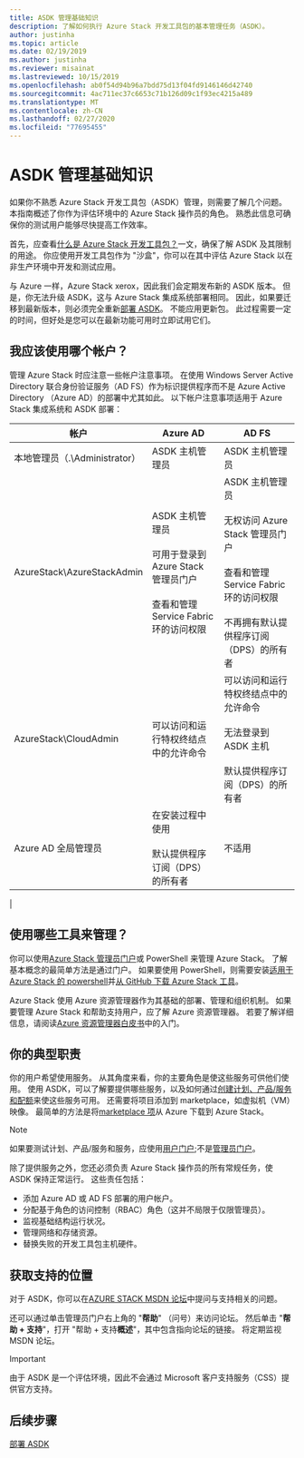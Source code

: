 ```yaml
---
title: ASDK 管理基础知识
description: 了解如何执行 Azure Stack 开发工具包的基本管理任务（ASDK）。
author: justinha
ms.topic: article
ms.date: 02/19/2019
ms.author: justinha
ms.reviewer: misainat
ms.lastreviewed: 10/15/2019
ms.openlocfilehash: ab0f54d94b96a7bdd75d13f04fd9146146d42740
ms.sourcegitcommit: 4ac711ec37c6653c71b126d09c1f93ec4215a489
ms.translationtype: MT
ms.contentlocale: zh-CN
ms.lasthandoff: 02/27/2020
ms.locfileid: "77695455"
---
```

# <a name="asdk-admin-basics"></a>ASDK 管理基础知识
如果你不熟悉 Azure Stack 开发工具包（ASDK）管理，则需要了解几个问题。 本指南概述了你作为评估环境中的 Azure Stack 操作员的角色。 熟悉此信息可确保你的测试用户能够尽快提高工作效率。

首先，应查看[什么是 Azure Stack 开发工具包？](asdk-what-is.md)一文，确保了解 ASDK 及其限制的用途。 你应使用开发工具包作为 "沙盒"，你可以在其中评估 Azure Stack 以在非生产环境中开发和测试应用。 

与 Azure 一样，Azure Stack xerox，因此我们会定期发布新的 ASDK 版本。 但是，你无法升级 ASDK，这与 Azure Stack 集成系统部署相同。 因此，如果要迁移到最新版本，则必须完全重新[部署 ASDK](asdk-redeploy.md)。 不能应用更新包。 此过程需要一定的时间，但好处是您可以在最新功能可用时立即试用它们。 

## <a name="what-account-should-i-use"></a>我应该使用哪个帐户？
管理 Azure Stack 时应注意一些帐户注意事项。 在使用 Windows Server Active Directory 联合身份验证服务（AD FS）作为标识提供程序而不是 Azure Active Directory （Azure AD）的部署中尤其如此。 以下帐户注意事项适用于 Azure Stack 集成系统和 ASDK 部署：

|帐户|Azure AD|AD FS|
|-----|-----|-----|
|本地管理员（.\Administrator）|ASDK 主机管理员|ASDK 主机管理员|
|AzureStack\AzureStackAdmin|ASDK 主机管理员<br><br>可用于登录到 Azure Stack 管理员门户<br><br>查看和管理 Service Fabric 环的访问权限|ASDK 主机管理员<br><br>无权访问 Azure Stack 管理员门户<br><br>查看和管理 Service Fabric 环的访问权限<br><br>不再拥有默认提供程序订阅（DPS）的所有者|
|AzureStack\CloudAdmin|可以访问和运行特权终结点中的允许命令|可以访问和运行特权终结点中的允许命令<br><br>无法登录到 ASDK 主机<br><br>默认提供程序订阅（DPS）的所有者|
|Azure AD 全局管理员|在安装过程中使用<br><br>默认提供程序订阅（DPS）的所有者|不适用|
|

## <a name="what-tools-do-i-use-to-manage"></a>使用哪些工具来管理？
你可以使用[Azure Stack 管理员门户](https://adminportal.local.azurestack.external)或 PowerShell 来管理 Azure Stack。 了解基本概念的最简单方法是通过门户。 如果要使用 PowerShell，则需要安装[适用于 Azure Stack 的 powershell](asdk-post-deploy.md#install-azure-stack-powershell)并[从 GitHub 下载 Azure Stack 工具](asdk-post-deploy.md#download-the-azure-stack-tools)。

Azure Stack 使用 Azure 资源管理器作为其基础的部署、管理和组织机制。 如果要管理 Azure Stack 和帮助支持用户，应了解 Azure 资源管理器。 若要了解详细信息，请阅读[Azure 资源管理器白皮书](https://download.microsoft.com/download/E/A/4/EA4017B5-F2ED-449A-897E-BD92E42479CE/Getting_Started_With_Azure_Resource_Manager_white_paper_EN_US.pdf)中的入门。

## <a name="your-typical-responsibilities"></a>你的典型职责
你的用户希望使用服务。 从其角度来看，你的主要角色是使这些服务可供他们使用。 使用 ASDK，可以了解要提供哪些服务，以及如何通过[创建计划、产品/服务和配额](../operator/azure-stack-tutorial-tenant-vm.md)来使这些服务可用。 还需要将项目添加到 marketplace，如虚拟机（VM）映像。 最简单的方法是将[marketplace 项](../operator/azure-stack-create-and-publish-marketplace-item.md)从 Azure 下载到 Azure Stack。

> [!NOTE]
> 如果要测试计划、产品/服务和服务，应使用[用户门户](https://portal.local.azurestack.external);不是[管理员门户](https://adminportal.local.azurestack.external)。

除了提供服务之外，您还必须负责 Azure Stack 操作员的所有常规任务，使 ASDK 保持正常运行。 这些责任包括：
- 添加 Azure AD 或 AD FS 部署的用户帐户。
- 分配基于角色的访问控制（RBAC）角色（这并不局限于仅限管理员）。
- 监视基础结构运行状况。
- 管理网络和存储资源。
- 替换失败的开发工具包主机硬件。

## <a name="where-to-get-support"></a>获取支持的位置
对于 ASDK，你可以在[AZURE STACK MSDN 论坛](https://social.msdn.microsoft.com/Forums/azure/home?forum=azurestack)中提问与支持相关的问题。

还可以通过单击管理员门户右上角的 "**帮助**" （问号）来访问论坛。 然后单击 "**帮助 + 支持**"，打开 "帮助 + 支持**概述**"，其中包含指向论坛的链接。 将定期监视 MSDN 论坛。  

> [!IMPORTANT]
> 由于 ASDK 是一个评估环境，因此不会通过 Microsoft 客户支持服务（CSS）提供官方支持。

## <a name="next-steps"></a>后续步骤
[部署 ASDK](asdk-install.md)

